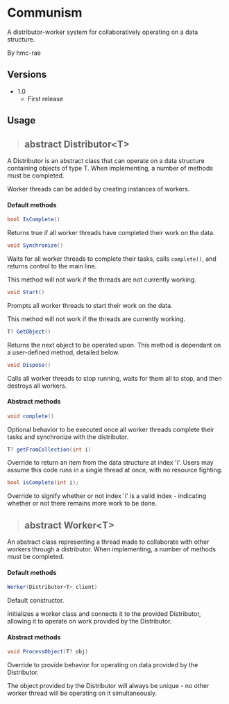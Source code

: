 # Communism
A distributor-worker system for collaboratively operating on a data structure.

By hmc-rae

## Versions
 - 1.0
	- First release
	
## Usage

>## abstract Distributor\<T>

A Distributor is an abstract class that can operate on a data structure containing objects of type T. When implementing, a number of methods must be completed.

Worker threads can be added by creating instances of workers.

#### Default methods

```csharp
bool IsComplete()
```
Returns true if all worker threads have completed their work on the data.

```csharp
void Synchronize()
```
Waits for all worker threads to complete their tasks, calls `complete()`, and returns control to the main line.

This method will not work if the threads are not currently working.

```csharp
void Start()
```
Prompts all worker threads to start their work on the data. 

This method will not work if the threads are currently working.

```csharp
T? GetObject()
```
Returns the next object to be operated upon.
This method is dependant on a user-defined method, detailed below.

```csharp
void Dispose()
```
Calls all worker threads to stop running, waits for them all to stop, and then destroys all workers.

#### Abstract methods

```csharp
void complete()
```
Optional behavior to be executed once all worker threads complete their tasks and synchronize with the distributor.

```csharp
T? getFromCollection(int i)
```
Override to return an item from the data structure at index 'i'. Users may assume this code runs in a single thread at once, with no resource fighting.

```csharp
bool isComplete(int i);
```
Override to signify whether or not index 'i' is a valid index - indicating whether or not there remains more work to be done.

>## abstract Worker\<T>

An abstract class representing a thread made to collaborate with other workers through a distributor. When implementing, a number of methods must be completed.

#### Default methods

```csharp
Worker(Distributor<T> client)
```
Default constructor.

Initializes a worker class and connects it to the provided Distributor, allowing it to operate on work provided by the Distributor.

#### Abstract methods

```csharp
void ProcessObject(T? obj)
```

Override to provide behavior for operating on data provided by the Distributor.

The object provided by the Distributor will always be unique - no other worker thread will be operating on it simultaneously.